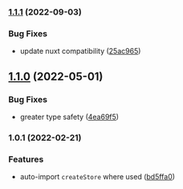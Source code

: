 

### [1.1.1](https://github.com/nuxt-modules/harlem/compare/1.1.0...1.1.1) (2022-09-03)


### Bug Fixes

* update nuxt compatibility ([25ac965](https://github.com/nuxt-modules/harlem/commit/25ac965f0851e5b0a96999abdd7056d21f31cf21))

## [1.1.0](https://github.com/nuxt-modules/harlem/compare/1.0.1...1.1.0) (2022-05-01)


### Bug Fixes

* greater type safety ([4ea69f5](https://github.com/nuxt-modules/harlem/commit/4ea69f57f97cb2e6864984a5ddbbf7a21ff2db9a))

### 1.0.1 (2022-02-21)


### Features

* auto-import `createStore` where used ([bd5ffa0](https://github.com/nuxt-modules/harlem/commit/bd5ffa03494b2768637b64e3195d316189a72501))